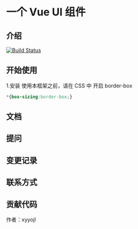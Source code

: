 # 一个 Vue UI 组件

## 介绍

[![Build Status](https://travis-ci.org/xyyojl/vue-ui.svg?branch=master)](https://travis-ci.org/xyyojl/vue-ui)

## 开始使用
1.安装
使用本框架之前，请在 CSS 中 开启 border-box
```css
*{box-sizing:border-box;}
```


## 文档



## 提问



## 变更记录



## 联系方式



## 贡献代码





作者：xyyojl


